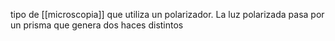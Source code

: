  tipo de [[microscopia]] que utiliza un polarizador. 
  La luz polarizada pasa por un prisma que genera dos haces distintos 